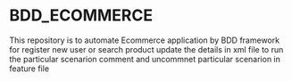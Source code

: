 # BDD_ECOMMERCE
This repository is to automate Ecommerce application by BDD framework
for register new user or search product update the details in xml file
to run the particular scenarion comment and uncommnet particular scenarion in feature file
